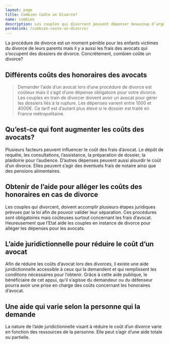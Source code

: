 ```yaml
---
layout: page
title: Combien Coûte un Divorce?
name: combien
description: Les couples qui divorcent peuvent dépenser beaucoup d’argent en avocat. Apprenez les principaux postes de coûts dans la fin d'un mariage.
permalink: /combien-coute-un-divorce/
---
```

La procédure de divorce est un moment pénible pour les enfants victimes du divorce de leurs parents mais il y a aussi les frais des avocats qui s’occupent des dossiers de divorce. Concrètement, combien coûte un divorce?
## Différents coûts des honoraires des avocats
> Demander l’aide d’un avocat lors d’une procédure de divorce est coûteux mais il s’agit d’une dépense obligatoire pour votre divorce.
Les couples en train de divorcer doivent avoir un avocat pour gérer les dossiers liés à la rupture. Les dépenses varient entre 1000 et 4000€. Ce tarif est d’autant plus élevé si le dossier est traité en France métropolitaine.
## Qu’est-ce qui font augmenter les coûts des avocats?
Plusieurs facteurs peuvent influencer le coût des frais d’avocat. Le dépôt de requête, les consultations, l’assistance, la préparation de dossier, la plaidoirie pour l’audience. D’autres dépenses peuvent aussi alourdir le coût d’un divorce. Elles peuvent s’agir des éventuels frais de notaire ainsi que des pensions alimentaires.
## Obtenir de l’aide pour alléger les coûts des honoraires en cas de divorce
Les couples qui divorcent, doivent accomplir plusieurs étapes juridiques prévues par la loi afin de pouvoir valider leur séparation. Ces procédures sont obligatoires mais coûteuses surtout concernant les frais d’avocat. Heureusement que l’Etat aide les couples en instance de divorce pour alléger les dépenses pour les avocats.
## L’aide juridictionnelle pour réduire le coût d’un avocat
Afin de réduire les coûts d’avocat lors des divorces, il existe une aide juridictionnelle accessible à ceux qui la demandent et qui remplissent les conditions nécessaires pour l’obtenir. Grâce à cette aide publique, le bénéficiaire de cet appui, qu’il s’agisse du demandeur ou du défenseur pourra avoir une prise en charge des coûts concernant les honoraires d’avocat.
## Une aide qui varie selon la personne qui la demande
La nature de l’aide juridictionnelle visant à réduire le coût d’un divorce varie en fonction des ressources de la personne. Elle peut s’agir d’une aide totale ou partielle.
